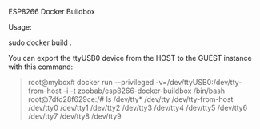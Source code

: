 ESP8266 Docker Buildbox

Usage:

sudo docker build .

You can export the ttyUSB0 device from the HOST to the GUEST instance with this command:

> root@mybox# docker run --privileged -v=/dev/ttyUSB0:/dev/tty-from-host -i -t zoobab/esp8266-docker-buildbox /bin/bash
> root@7dfd28f629ce:/# ls /dev/tty*
> /dev/tty  /dev/tty-from-host  /dev/tty0  /dev/tty1  /dev/tty2
> /dev/tty3  /dev/tty4  /dev/tty5  /dev/tty6  /dev/tty7  /dev/tty8
> /dev/tty9
